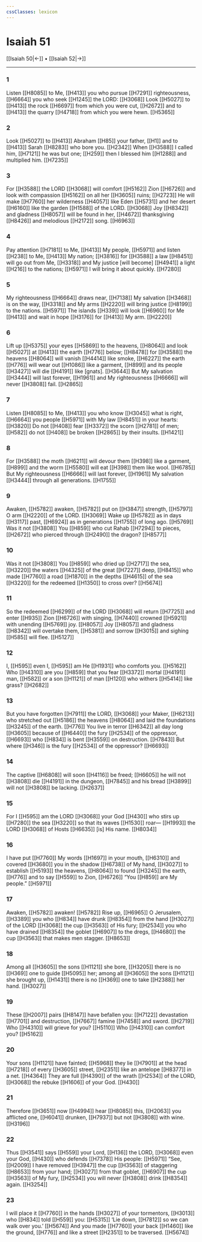 ```yaml
---
cssClasses: lexicon
---
```


# Isaiah 51

[[Isaiah 50|←]] • [[Isaiah 52|→]]

---

### 1
Listen [[H8085]] to Me, [[H413]] you who pursue [[H7291]] righteousness, [[H6664]] you who seek [[H1245]] the LORD: [[H3068]] Look [[H5027]] to [[H413]] the rock [[H6697]] from which you were cut, [[H2672]] and to [[H413]] the quarry [[H4718]] from which you were hewn. [[H5365]]

### 2
Look [[H5027]] to [[H413]] Abraham [[H85]] your father, [[H1]] and to [[H413]] Sarah [[H8283]] who bore you. [[H2342]] When [[H3588]] I called him, [[H7121]] he was but one; [[H259]] then I blessed him [[H1288]] and multiplied him. [[H7235]]

### 3
For [[H3588]] the LORD [[H3068]] will comfort [[H5162]] Zion [[H6726]] and look with compassion [[H5162]] on all her [[H3605]] ruins; [[H2723]] He will make [[H7760]] her wilderness [[H4057]] like Eden [[H5731]] and her desert [[H6160]] like the garden [[H1588]] of the LORD. [[H3068]] Joy [[H8342]] and gladness [[H8057]] will be found in her, [[H4672]] thanksgiving [[H8426]] and melodious [[H2172]] song. [[H6963]]

### 4
Pay attention [[H7181]] to Me, [[H413]] My people, [[H5971]] and listen [[H238]] to Me, [[H413]] My nation; [[H3816]] for [[H3588]] a law [[H8451]] will go out from Me, [[H3318]] and My justice [will become] [[H4941]] a light [[H216]] to the nations; [[H5971]] I will bring it about quickly. [[H7280]]

### 5
My righteousness [[H6664]] draws near, [[H7138]] My salvation [[H3468]] is on the way, [[H3318]] and My arms [[H2220]] will bring justice [[H8199]] to the nations. [[H5971]] The islands [[H339]] will look [[H6960]] for Me [[H413]] and wait in hope [[H3176]] for [[H413]] My arm. [[H2220]]

### 6
Lift up [[H5375]] your eyes [[H5869]] to the heavens, [[H8064]] and look [[H5027]] at [[H413]] the earth [[H776]] below; [[H8478]] for [[H3588]] the heavens [[H8064]] will vanish [[H4414]] like smoke, [[H6227]] the earth [[H776]] will wear out [[H1086]] like a garment, [[H899]] and its people [[H3427]] will die [[H4191]] like [gnats]. [[H3644]] But My salvation [[H3444]] will last forever, [[H1961]] and My righteousness [[H6666]] will never [[H3808]] fail. [[H2865]]

### 7
Listen [[H8085]] to Me, [[H413]] you who know [[H3045]] what is right, [[H6664]] you people [[H5971]] with My law [[H8451]] in your hearts: [[H3820]] Do not [[H408]] fear [[H3372]] the scorn [[H2781]] of men; [[H582]] do not [[H408]] be broken [[H2865]] by their insults. [[H1421]]

### 8
For [[H3588]] the moth [[H6211]] will devour them [[H398]] like a garment, [[H899]] and the worm [[H5580]] will eat [[H398]] them like wool. [[H6785]] But My righteousness [[H6666]] will last forever, [[H1961]] My salvation [[H3444]] through all generations. [[H1755]]

### 9
Awaken, [[H5782]] awaken, [[H5782]] put on [[H3847]] strength, [[H5797]] O arm [[H2220]] of the LORD. [[H3069]] Wake up [[H5782]] as in days [[H3117]] past, [[H6924]] as in generations [[H1755]] of long ago. [[H5769]] Was it not [[H3808]] You [[H859]] who cut Rahab [[H7294]] to pieces, [[H2672]] who pierced through [[H2490]] the dragon? [[H8577]]

### 10
Was it not [[H3808]] You [[H859]] who dried up [[H2717]] the sea, [[H3220]] the waters [[H4325]] of the great [[H7227]] deep, [[H8415]] who made [[H7760]] a road [[H1870]] in the depths [[H4615]] of the sea [[H3220]] for the redeemed [[H1350]] to cross over? [[H5674]]

### 11
So the redeemed [[H6299]] of the LORD [[H3068]] will return [[H7725]] and enter [[H935]] Zion [[H6726]] with singing, [[H7440]] crowned [[H5921]] with unending [[H5769]] joy. [[H8057]] Joy [[H8057]] and gladness [[H8342]] will overtake them, [[H5381]] and sorrow [[H3015]] and sighing [[H585]] will flee. [[H5127]]

### 12
I, [[H595]] even I, [[H595]] am He [[H1931]] who comforts you. [[H5162]] Who [[H4310]] are you [[H859]] that you fear [[H3372]] mortal [[H4191]] man, [[H582]] or a son [[H1121]] of man [[H120]] who withers [[H5414]] like grass? [[H2682]]

### 13
But you have forgotten [[H7911]] the LORD, [[H3068]] your Maker, [[H6213]] who stretched out [[H5186]] the heavens [[H8064]] and laid the foundations [[H3245]] of the earth. [[H776]] You live in terror [[H6342]] all day long [[H3605]] because of [[H6440]] the fury [[H2534]] of the oppressor, [[H6693]] who [[H834]] is bent [[H3559]] on destruction. [[H7843]] But where [[H346]] is the fury [[H2534]] of the oppressor? [[H6693]]

### 14
The captive [[H6808]] will soon [[H4116]] be freed; [[H6605]] he will not [[H3808]] die [[H4191]] in the dungeon, [[H7845]] and his bread [[H3899]] will not [[H3808]] be lacking. [[H2637]]

### 15
For I [[H595]] am the LORD [[H3068]] your God [[H430]] who stirs up [[H7280]] the sea [[H3220]] so that its waves [[H1530]] roar— [[H1993]] the LORD [[H3068]] of Hosts [[H6635]] [is] His name. [[H8034]]

### 16
I have put [[H7760]] My words [[H1697]] in your mouth, [[H6310]] and covered [[H3680]] you in the shadow [[H6738]] of My hand, [[H3027]] to establish [[H5193]] the heavens, [[H8064]] to found [[H3245]] the earth, [[H776]] and to say [[H559]] to Zion, [[H6726]] “You [[H859]] are My people.” [[H5971]]

### 17
Awaken, [[H5782]] awaken! [[H5782]] Rise up, [[H6965]] O Jerusalem, [[H3389]] you who [[H834]] have drunk [[H8354]] from the hand [[H3027]] of the LORD [[H3068]] the cup [[H3563]] of His fury; [[H2534]] you who have drained [[H8354]] the goblet [[H6907]] to the dregs, [[H4680]] the cup [[H3563]] that makes men stagger. [[H8653]]

### 18
Among all [[H3605]] the sons [[H1121]] she bore, [[H3205]] there is no [[H369]] one to guide [[H5095]] her;  among all [[H3605]] the sons [[H1121]] she brought up, [[H1431]] there is no [[H369]] one to take [[H2388]] her hand. [[H3027]]

### 19
These [[H2007]] pairs [[H8147]] have befallen you: [[H7122]] devastation [[H7701]] and destruction, [[H7667]] famine [[H7458]] and sword. [[H2719]] Who [[H4310]] will grieve for you? [[H5110]] Who [[H4310]] can comfort you? [[H5162]]

### 20
Your sons [[H1121]] have fainted; [[H5968]] they lie [[H7901]] at the head [[H7218]] of every [[H3605]] street, [[H2351]] like an antelope [[H8377]] in a net. [[H4364]] They are full [[H4390]] of the wrath [[H2534]] of the LORD, [[H3068]] the rebuke [[H1606]] of your God. [[H430]]

### 21
Therefore [[H3651]] now [[H4994]] hear [[H8085]] this, [[H2063]] you afflicted one, [[H6041]] drunken, [[H7937]] but not [[H3808]] with wine. [[H3196]]

### 22
Thus [[H3541]] says [[H559]] your Lord, [[H136]] the LORD, [[H3068]] even your God, [[H430]] who defends [[H7378]] His people: [[H5971]] “See, [[H2009]] I have removed [[H3947]] the cup [[H3563]] of staggering [[H8653]] from your hand; [[H3027]] from that goblet, [[H6907]] the cup [[H3563]] of My fury, [[H2534]] you will never [[H3808]] drink [[H8354]] again. [[H3254]]

### 23
I will place it [[H7760]] in the hands [[H3027]] of your tormentors, [[H3013]] who [[H834]] told [[H559]] you: [[H5315]] ‘Lie down, [[H7812]] so we can walk over you.’ [[H5674]] And you made [[H7760]] your back [[H1460]] like the ground, [[H776]] and like a street [[H2351]] to be traversed. [[H5674]]

